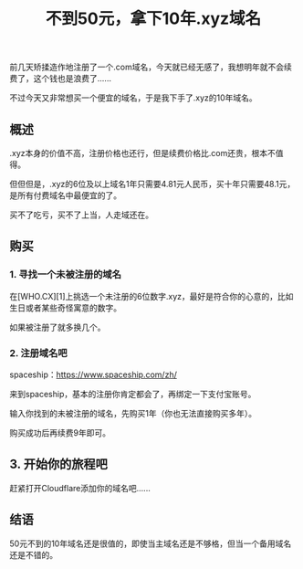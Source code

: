 ﻿---
published: 2025-08-15T18:52:00.000Z
title: 不到50元，拿下10年.xyz域名
slug: budao50yuannaxia10nianxyzyuming
description: 前几天矫揉造作地注册了一个.com域名，今天就已经无感了，我
tags: [随笔]
featured: false
draft: false
excerpt: 前几天矫揉造作地注册了一个.com域名，今天就已经无感了，我想明年就不会续费了，这个钱也是浪费了......不过今天又非常想买一个便宜的域名，于是我下手了.xyz的10年域名。概述.xyz本身的价值不
---

前几天矫揉造作地注册了一个.com域名，今天就已经无感了，我想明年就不会续费了，这个钱也是浪费了......



不过今天又非常想买一个便宜的域名，于是我下手了.xyz的10年域名。



## 概述

.xyz本身的价值不高，注册价格也还行，但是续费价格比.com还贵，根本不值得。



但但但是，.xyz的6位及以上域名1年只需要4.81元人民币，买十年只需要48.1元，是所有付费域名中最便宜的了。



买不了吃亏，买不了上当，人走域还在。



## 购买

### 1. 寻找一个未被注册的域名

在[WHO.CX][1]上挑选一个未注册的6位数字.xyz，最好是符合你的心意的，比如生日或者某些奇怪寓意的数字。



如果被注册了就多换几个。



### 2. 注册域名吧

spaceship：https://www.spaceship.com/zh/



来到spaceship，基本的注册你肯定都会了，再绑定一下支付宝账号。



输入你找到的未被注册的域名，先购买1年（你也无法直接购买多年）。



购买成功后再续费9年即可。



## 3. 开始你的旅程吧

赶紧打开Cloudflare添加你的域名吧......





## 结语

50元不到的10年域名还是很值的，即使当主域名还是不够格，但当一个备用域名还是不错的。
